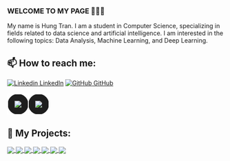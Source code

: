 ### WELCOME TO MY PAGE 👋👋👋
My name is Hung Tran. I am a student in Computer Science, specializing in fields related to data science and artificial intelligence. I am interested in the following topics: Data Analysis, Machine Learning, and Deep Learning.<br>
## 📫 How to reach me: 

[![Linkedin](https://i.stack.imgur.com/gVE0j.png) LinkedIn](https://www.linkedin.com/in/tqhungdev/) [![GitHub](https://i.stack.imgur.com/tskMh.png) GitHub](https://github.com/tqHungdev0605)


<table style="border-collapse: collapse; width: 100%; text-align: center;">
  <tr>
    <td style="border: 2px solid #ffffff; border-radius: 50px; padding: 15px; background-color: #1e1e1e;">
      <img src="https://github-readme-stats.vercel.app/api?username=tqHungdev0605&show_icons=true&include_all_commits=true&theme=transparent&hide_border=true" />
    </td>
    <td style="border: 2px solid #ffffff; border-radius: 50px; padding: 15px; background-color: #1e1e1e;">
      <img src="https://github-readme-stats.vercel.app/api/top-langs/?username=tqHungdev0605&layout=compact&theme=transparent&hide_border=true" />
    </td>
  </tr>
</table>


## 📑 My Projects:
<a href="https://github.com/tqHungdev0605/automatic_attendance_model">
  <!-- Change the `github-readme-stats.anuraghazra1.vercel.app` to `github-readme-stats.vercel.app`  -->
  <img align="center" src="https://github-readme-stats.anuraghazra1.vercel.app/api/pin/?username=tqHungdev0605&repo=automatic_attendance_model&theme=ayu-mirage" />
</a>
<a href="https://github.com/tqHungdev0605/RiceLeafs_detection">
  <!-- Change the `github-readme-stats.anuraghazra1.vercel.app` to `github-readme-stats.vercel.app`  -->
  <img align="center" src="https://github-readme-stats.anuraghazra1.vercel.app/api/pin/?username=tqHungdev0605&repo=RiceLeafs_detection&theme=material-palenight" />
</a>
<a href="https://github.com/tqHungdev0605/FaceDetectionCNN">
  <!-- Change the `github-readme-stats.anuraghazra1.vercel.app` to `github-readme-stats.vercel.app`  -->
  <img align="center" src="https://github-readme-stats.anuraghazra1.vercel.app/api/pin/?username=tqHungdev0605&repo=FaceDetectionCNN&theme=gotham" />
</a>
<a href="https://github.com/tqHungdev0605/lending_club_loan_analysis">
  <!-- Change the `github-readme-stats.anuraghazra1.vercel.app` to `github-readme-stats.vercel.app`  -->
  <img align="center" src="https://github-readme-stats.anuraghazra1.vercel.app/api/pin/?username=tqHungdev0605&repo=lending_club_loan_analysis&theme=monokai" />
</a>
<a href="https://github.com/tqHungdev0605/home-credit-risk-prediction">
  <!-- Change the `github-readme-stats.anuraghazra1.vercel.app` to `github-readme-stats.vercel.app`  -->
  <img align="center" src="https://github-readme-stats.anuraghazra1.vercel.app/api/pin/?username=tqHungdev0605&repo=home-credit-risk-prediction&theme=radical" />
</a> 
<a href="https://github.com/tqHungdev0605/Crawl_200_JD_DataAnalyst">
  <!-- Change the `github-readme-stats.anuraghazra1.vercel.app` to `github-readme-stats.vercel.app`  -->
  <img align="center" src="https://github-readme-stats.anuraghazra1.vercel.app/api/pin/?username=tqHungdev0605&repo=Crawl_200_JD_DataAnalyst&theme=bear" />
</a> 
<a href="https://github.com/tqHungdev0605/Web_Scraping_Python">
  <!-- Change the `github-readme-stats.anuraghazra1.vercel.app` to `github-readme-stats.vercel.app`  -->
  <img align="center" src="https://github-readme-stats.anuraghazra1.vercel.app/api/pin/?username=tqHungdev0605&repo=Web_Scraping_Python&theme=jolly" />
</a> 
